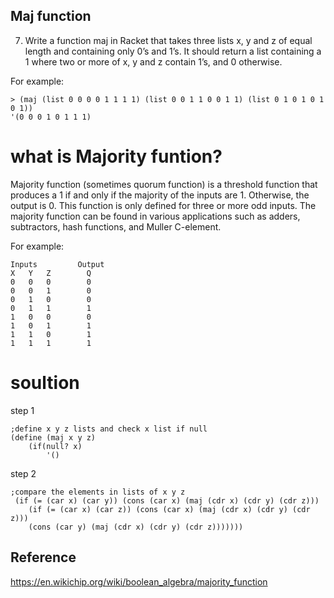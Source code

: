 ## Maj function
7. Write a function maj in Racket that takes three lists x, y and z of equal length and containing only 0’s and 1’s. It should return a list containing a 1 where two or more of x, y and z contain 1’s, and 0 otherwise.

For example: 
```Racket
> (maj (list 0 0 0 0 1 1 1 1) (list 0 0 1 1 0 0 1 1) (list 0 1 0 1 0 1 0 1)) 
'(0 0 0 1 0 1 1 1)
```
# what is Majority funtion?
Majority function (sometimes quorum function) is a threshold function that produces a 1 if and only if the majority of the inputs are 1. Otherwise, the output is 0. This function is only defined for three or more odd inputs. The majority function can be found in various applications such as adders, subtractors, hash functions, and Muller C-element.

For example:
```
Inputs	       Output
X	Y	Z 	     Q
0	0	0	     0
0	0	1	     0
0	1	0	     0
0	1	1	     1
1	0	0	     0
1	0	1	     1
1	1	0	     1
1	1	1	     1
```
# soultion
step 1
```racket
;define x y z lists and check x list if null 
(define (maj x y z)
    (if(null? x)
        '()
```
step 2
``` racket
;compare the elements in lists of x y z 
 (if (= (car x) (car y)) (cons (car x) (maj (cdr x) (cdr y) (cdr z)))
    (if (= (car x) (car z)) (cons (car x) (maj (cdr x) (cdr y) (cdr z)))
    (cons (car y) (maj (cdr x) (cdr y) (cdr z)))))))
```
## Reference
https://en.wikichip.org/wiki/boolean_algebra/majority_function
